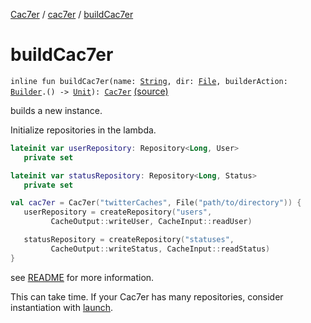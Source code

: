 [Cac7er](../index.md) / [cac7er](index.md) / [buildCac7er](./build-cac7er.md)

# buildCac7er

`inline fun buildCac7er(name: `[`String`](https://kotlinlang.org/api/latest/jvm/stdlib/kotlin/-string/index.html)`, dir: `[`File`](http://docs.oracle.com/javase/6/docs/api/java/io/File.html)`, builderAction: `[`Builder`](-cac7er/-builder/index.md)`.() -> `[`Unit`](https://kotlinlang.org/api/latest/jvm/stdlib/kotlin/-unit/index.html)`): `[`Cac7er`](-cac7er/index.md) [(source)](http://2wiqua.wcaokaze.com/gitbucket/wcaokaze/Cac7er/blob/master/src/main/java/cac7er/Cac7er.kt#L40)

builds a new instance.

Initialize repositories in the lambda.

``` kotlin
lateinit var userRepository: Repository<Long, User>
   private set

lateinit var statusRepository: Repository<Long, Status>
   private set

val cac7er = Cac7er("twitterCaches", File("path/to/directory")) {
   userRepository = createRepository("users",
         CacheOutput::writeUser, CacheInput::readUser)

   statusRepository = createRepository("statuses",
         CacheOutput::writeStatus, CacheInput::readStatus)
}
```

see [README](http://2wiqua.wcaokaze.com/gitbucket/wcaokaze/Cac7er/blob/master/README.md)
for more information.

This can take time. If your Cac7er has many repositories, consider
instantiation with [launch](https://kotlin.github.io/kotlinx.coroutines/kotlinx-coroutines-core/kotlinx.coroutines/launch.html).

